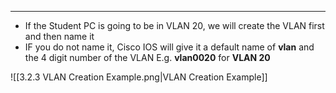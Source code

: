 
---
- If the Student PC is going to be in VLAN 20, we will create the VLAN first and then name it
- IF you do not name it, Cisco IOS will give it a default name of **vlan** and the 4 digit number of the VLAN
	  E.g. **vlan0020** for **VLAN 20**

![[3.2.3 VLAN Creation Example.png|VLAN Creation Example]]